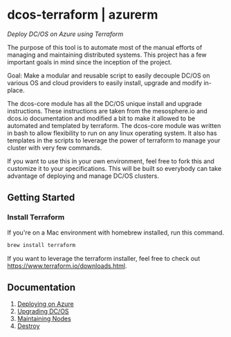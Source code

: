 # dcos-terraform | azurerm
_Deploy DC/OS on Azure using Terraform_

The purpose of this tool is to automate most of the manual efforts of managing and maintaining distributed systems. This project has a few important goals in mind since the inception of the project.

Goal: Make a modular and reusable script to easily decouple DC/OS on various OS and cloud providers to easily install, upgrade and modify in-place.

The dcos-core module has all the DC/OS unique install and upgrade instructions. These instructions are taken from the mesosphere.io and dcos.io documentation and modified a bit to make it allowed to be automated and templated by terraform. The dcos-core module was written in bash to allow flexibility to run on any linux operating system. It also has templates in the scripts to leverage the power of terraform to manage your cluster with very few commands. 

If you want to use this in your own environment, feel free to fork this and customize it to your specifications. This will be built so everybody can take advantage of deploying and manage DC/OS clusters.

## Getting Started

### Install Terraform

If you're on a Mac environment with homebrew installed, run this command.


```bash
brew install terraform
```

If you want to leverage the terraform installer, feel free to check out https://www.terraform.io/downloads.html.


## Documentation

1. [Deploying on Azure](./INSTALL.md)
2. [Upgrading DC/OS](./UPGRADE.md)
3. [Maintaining Nodes](./MAINTAIN.md)
4. [Destroy](./DESTROY.md)
